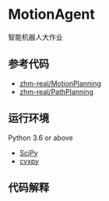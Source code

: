 # MotionAgent
智能机器人大作业

## 参考代码
- [zhm-real/MotionPlanning](https://github.com/zhm-real/MotionPlanning)
- [zhm-real/PathPlanning](https://github.com/zhm-real/PathPlanning)

## 运行环境
Python 3.6 or above
- [SciPy](https://scipy.org/)
- [cvxpy](https://github.com/cvxgrp/cvxpy)


## 代码解释
